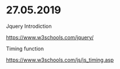# 27.05.2019

Jquery Introdiction

https://www.w3schools.com/jquery/

Timing function

https://www.w3schools.com/js/js_timing.asp
